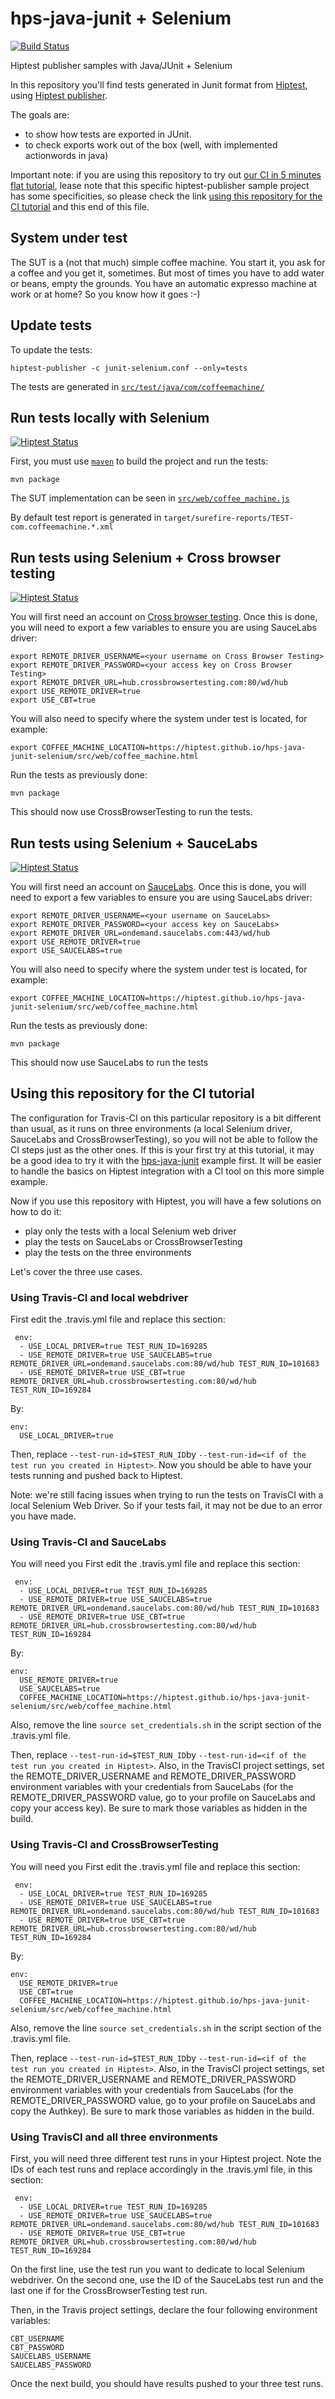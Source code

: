 # hps-java-junit + Selenium

 [![Build Status](https://travis-ci.org/hiptest/hps-java-junit-selenium.svg?branch=master)](https://travis-ci.org/hiptest/hps-java-junit-selenium)

Hiptest publisher samples with Java/JUnit + Selenium

In this repository you'll find tests generated in Junit format from [Hiptest](https://hiptest.net), using [Hiptest publisher](https://github.com/hiptest/hiptest-publisher).

The goals are:

 * to show how tests are exported in JUnit.
 * to check exports work out of the box (well, with implemented actionwords in java)

Important note: if you are using this repository to try out [our CI in 5 minutes flat tutorial](https://hiptest.com/start/tutorials/ci-in-5-minutes-flat/), lease note that this specific hiptest-publisher sample project has some specificities, so please check the link [using this repository for the CI tutorial](#using-this-repository-for-the-ci-tutorial) and this end of this file.

System under test
------------------

The SUT is a (not that much) simple coffee machine. You start it, you ask for a coffee and you get it, sometimes. But most of times you have to add water or beans, empty the grounds. You have an automatic expresso machine at work or at home? So you know how it goes :-)

Update tests
-------------

To update the tests:

    hiptest-publisher -c junit-selenium.conf --only=tests

The tests are generated in [``src/test/java/com/coffeemachine/``](https://github.com/hiptest/hps-java-junit-selenium/tree/master/src/test/java/com/coffeemachine)

Run tests locally with Selenium
-------------------------------
[![Hiptest Status](https://app.hiptest.com/badges/test_run/169285)](https://app.hiptest.com/projects/1512/test-runs/169285/overview)

First, you must use [``maven``](http://maven.apache.org/) to build the project and run the tests:

    mvn package

The SUT implementation can be seen in [``src/web/coffee_machine.js``](https://github.com/hiptest/hps-java-junit-selenium/blob/master/java/src/web/coffee_machine.js)

By default test report is generated in ```target/surefire-reports/TEST-com.coffeemachine.*.xml```

Run tests using Selenium + Cross browser testing
------------------------------------------------
[![Hiptest Status](https://app.hiptest.com/badges/test_run/169284)](https://app.hiptest.com/projects/1512/test-runs/169284/overview)

You will first need an account on [Cross browser testing](https://crossbrowsertesting.com). Once this is done, you will need to export a few variables to ensure you are using SauceLabs driver:

```shell
export REMOTE_DRIVER_USERNAME=<your username on Cross Browser Testing>
export REMOTE_DRIVER_PASSWORD=<your access key on Cross Browser Testing>
export REMOTE_DRIVER_URL=hub.crossbrowsertesting.com:80/wd/hub
export USE_REMOTE_DRIVER=true
export USE_CBT=true
```

You will also need to specify where the system under test is located, for example:

```shell
export COFFEE_MACHINE_LOCATION=https://hiptest.github.io/hps-java-junit-selenium/src/web/coffee_machine.html
```

Run the tests as previously done:

    mvn package

This should now use CrossBrowserTesting to run the tests.

Run tests using Selenium + SauceLabs
------------------------------------
[![Hiptest Status](https://app.hiptest.com/badges/test_run/101683)](https://app.hiptest.com/projects/1512/test-runs/101683/overview)

You will first need an account on [SauceLabs](https://saucelabs.com). Once this is done, you will need to export a few variables to ensure you are using SauceLabs driver:

```shell
export REMOTE_DRIVER_USERNAME=<your username on SauceLabs>
export REMOTE_DRIVER_PASSWORD=<your access key on SauceLabs>
export REMOTE_DRIVER_URL=ondemand.saucelabs.com:443/wd/hub
export USE_REMOTE_DRIVER=true
export USE_SAUCELABS=true
```


You will also need to specify where the system under test is located, for example:

```shell
export COFFEE_MACHINE_LOCATION=https://hiptest.github.io/hps-java-junit-selenium/src/web/coffee_machine.html
```

Run the tests as previously done:

    mvn package

This should now use SauceLabs to run the tests

Using this repository for the CI tutorial
-----------------------------------------

The configuration for Travis-CI on this particular repository is a bit different than usual, as it runs on three environments (a local Selenium driver, SauceLabs and CrossBrowserTesting), so you will not be able to follow the CI steps just as the other ones.
If this is your first try at this tutorial, it may be a good idea to try it with the [hps-java-junit](https://github.com/hiptest/hps-java-junit) example first. It will be easier to handle the basics on Hiptest integration with a CI tool on this more simple example.

Now if you use this repository with Hiptest, you will have a few solutions on how to do it:
 * play only the tests with a local Selenium web driver
 * play the tests on SauceLabs or CrossBrowserTesting
 * play the tests on the three environments

 Let's cover the three use cases.

 ### Using Travis-CI and local webdriver

 First edit the .travis.yml file and replace this section:

     env:
      - USE_LOCAL_DRIVER=true TEST_RUN_ID=169285
      - USE_REMOTE_DRIVER=true USE_SAUCELABS=true REMOTE_DRIVER_URL=ondemand.saucelabs.com:80/wd/hub TEST_RUN_ID=101683
      - USE_REMOTE_DRIVER=true USE_CBT=true REMOTE_DRIVER_URL=hub.crossbrowsertesting.com:80/wd/hub TEST_RUN_ID=169284

By:

    env:
      USE_LOCAL_DRIVER=true

Then, replace ```--test-run-id=$TEST_RUN_ID```by ```--test-run-id=<if of the test run you created in Hiptest>```. Now you should be able to have your tests running and pushed back to Hiptest.

Note: we're still facing issues when trying to run the tests on TravisCI with a local Selenium Web Driver. So if your tests fail, it may not be due to an error you have made.

 ### Using Travis-CI and SauceLabs

 You will need you First edit the .travis.yml file and replace this section:

     env:
      - USE_LOCAL_DRIVER=true TEST_RUN_ID=169285
      - USE_REMOTE_DRIVER=true USE_SAUCELABS=true REMOTE_DRIVER_URL=ondemand.saucelabs.com:80/wd/hub TEST_RUN_ID=101683
      - USE_REMOTE_DRIVER=true USE_CBT=true REMOTE_DRIVER_URL=hub.crossbrowsertesting.com:80/wd/hub TEST_RUN_ID=169284

By:

    env:
      USE_REMOTE_DRIVER=true
      USE_SAUCELABS=true
      COFFEE_MACHINE_LOCATION=https://hiptest.github.io/hps-java-junit-selenium/src/web/coffee_machine.html

Also, remove the line ```source set_credentials.sh``` in the script section of the .travis.yml file.

Then, replace ```--test-run-id=$TEST_RUN_ID```by ```--test-run-id=<if of the test run you created in Hiptest>```.
Also, in the TravisCI project settings, set the REMOTE_DRIVER_USERNAME and REMOTE_DRIVER_PASSWORD environment variables with your credentials from SauceLabs (for the REMOTE_DRIVER_PASSWORD value, go to your profile on SauceLabs and copy your access key). Be sure to mark those variables as hidden in the build.

 ### Using Travis-CI and CrossBrowserTesting

 You will need you First edit the .travis.yml file and replace this section:

     env:
      - USE_LOCAL_DRIVER=true TEST_RUN_ID=169285
      - USE_REMOTE_DRIVER=true USE_SAUCELABS=true REMOTE_DRIVER_URL=ondemand.saucelabs.com:80/wd/hub TEST_RUN_ID=101683
      - USE_REMOTE_DRIVER=true USE_CBT=true REMOTE_DRIVER_URL=hub.crossbrowsertesting.com:80/wd/hub TEST_RUN_ID=169284

By:

    env:
      USE_REMOTE_DRIVER=true
      USE_CBT=true
      COFFEE_MACHINE_LOCATION=https://hiptest.github.io/hps-java-junit-selenium/src/web/coffee_machine.html

Also, remove the line ```source set_credentials.sh``` in the script section of the .travis.yml file.

Then, replace ```--test-run-id=$TEST_RUN_ID```by ```--test-run-id=<if of the test run you created in Hiptest>```.
Also, in the TravisCI project settings, set the REMOTE_DRIVER_USERNAME and REMOTE_DRIVER_PASSWORD environment variables with your credentials from SauceLabs (for the REMOTE_DRIVER_PASSWORD value, go to your profile on SauceLabs and copy the Authkey). Be sure to mark those variables as hidden in the build.

### Using TravisCI and all three environments

First, you will need three different test runs in your Hiptest project. Note the IDs of each test runs and replace accordingly in the .travis.yml file, in this section:

     env:
      - USE_LOCAL_DRIVER=true TEST_RUN_ID=169285
      - USE_REMOTE_DRIVER=true USE_SAUCELABS=true REMOTE_DRIVER_URL=ondemand.saucelabs.com:80/wd/hub TEST_RUN_ID=101683
      - USE_REMOTE_DRIVER=true USE_CBT=true REMOTE_DRIVER_URL=hub.crossbrowsertesting.com:80/wd/hub TEST_RUN_ID=169284

On the first line, use the test run you want to dedicate to local Selenium webdriver. On the second one, use the ID of the SauceLabs test run and the last one if for the CrossBrowserTesting test run.

Then, in the Travis project settings, declare the four following environment variables:

    CBT_USERNAME
    CBT_PASSWORD
    SAUCELABS_USERNAME
    SAUCELABS_PASSWORD

Once the next build, you should have results pushed to your three test runs.

